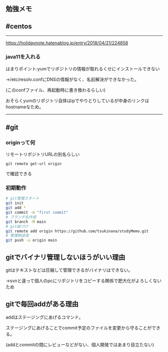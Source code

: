 ## 勉強メモ



## #centos

---

https://holidaynote.hatenablog.jp/entry/2018/04/21/224858

### java11を入れる

はまりポイント:yumでリポジトリの情報が取れるくせにインストールできない

→/etc/resolv.confにDNSの情報がなく、名前解決ができなかった。

(このconfファイル、再起動時に書き換わるらしい)

おそらくyumのリポジトリ自体はipでやりとりしているが中身のリンクはhostnameなため。

---

## #git 

### originって何

リモートリポジトリURLの別名らしい

```
git remote get-url origin
```

で確認できる

### 初期動作

```bash
# git管理スタート
git init 
git add *
git commit -m "first commit"
# ブランチ名作成
git branch -M main
# git紐づけ
git remote add origin https://github.com/tsukinana/studyMemo.git
# 管理物送信
git push -u origin main
```

## gitでバイナリ管理しないほうがいい理由

gitはテキストなどは圧縮して管理できるがバイナリはできない。

→svnと違って個人のpcにリポジトリをコピーする関係で肥大化がよろしくないため

## gitで毎回addがある理由

addはステージングにあげるコマンド。

ステージングにあげることでcommit予定のファイルを変更から守ることができる。

(addとcommitの間にレビューなどがない、個人開発ではあまり目立たない)
